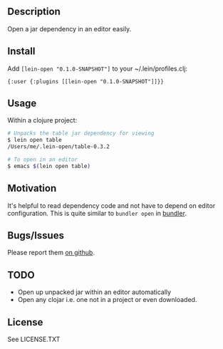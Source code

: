 ## Description

Open a jar dependency in an editor easily.

## Install

Add `[lein-open "0.1.0-SNAPSHOT"]` to your ~/.lein/profiles.clj:

    {:user {:plugins [[lein-open "0.1.0-SNAPSHOT"]]}}

## Usage

Within a clojure project:

```sh
# Unpacks the table jar dependency for viewing
$ lein open table
/Users/me/.lein-open/table-0.3.2

# To open in an editor
$ emacs $(lein open table)
```

## Motivation

It's helpful to read dependency code and not have to depend on editor configuration.
This is quite similar to `bundler open` in [bundler](http://gembundler.com/).

## Bugs/Issues

Please report them [on github](http://github.com/cldwalker/lein-open/issues).

## TODO
* Open up unpacked jar within an editor automatically
* Open any clojar i.e. one not in a project or even downloaded.

## License

See LICENSE.TXT